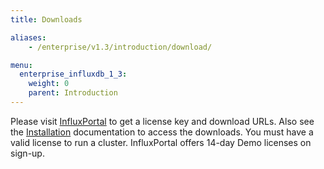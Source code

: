 ```yaml
---
title: Downloads

aliases:
    - /enterprise/v1.3/introduction/download/

menu:
  enterprise_influxdb_1_3:
    weight: 0
    parent: Introduction
---
```


Please visit [InfluxPortal](https://portal.influxdata.com/) to get a license key and download URLs.
Also see the [Installation](/enterprise_influxdb/v1.3/introduction/meta_node_installation/) documentation to access the downloads. 
You must have a valid license to run a cluster.
InfluxPortal offers 14-day Demo licenses on sign-up.
